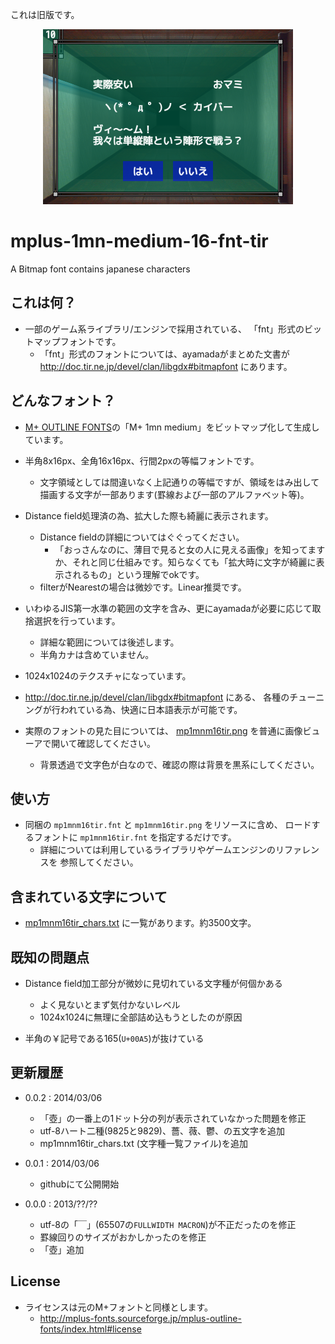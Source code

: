 これは旧版です。

<div align="center"><img src="https://github.com/ayamada/mplus-1mn-medium-16-fnt-tir/raw/master/olds/mp1mnm16tir/ss.png" /></div>


# mplus-1mn-medium-16-fnt-tir

A Bitmap font contains japanese characters


## これは何？

- 一部のゲーム系ライブラリ/エンジンで採用されている、
  「fnt」形式のビットマップフォントです。
    - 「fnt」形式のフォントについては、ayamadaがまとめた文書が
      http://doc.tir.ne.jp/devel/clan/libgdx#bitmapfont にあります。


## どんなフォント？

- [M+ OUTLINE FONTS](http://mplus-fonts.sourceforge.jp/mplus-outline-fonts/index.html)の「M+ 1mn medium」をビットマップ化して生成しています。

- 半角8x16px、全角16x16px、行間2pxの等幅フォントです。
    - 文字領域としては間違いなく上記通りの等幅ですが、領域をはみ出して
      描画する文字が一部あります(罫線および一部のアルファベット等)。

- Distance field処理済の為、拡大した際も綺麗に表示されます。
    - Distance fieldの詳細についてはぐぐってください。
        - 「おっさんなのに、薄目で見ると女の人に見える画像」を知ってますか、それと同じ仕組みです。知らなくても「拡大時に文字が綺麗に表示されるもの」という理解でokです。
    - filterがNearestの場合は微妙です。Linear推奨です。

- いわゆるJIS第一水準の範囲の文字を含み、更にayamadaが必要に応じて取捨選択を行っています。
    - 詳細な範囲については後述します。
    - 半角カナは含めていません。

- 1024x1024のテクスチャになっています。

- http://doc.tir.ne.jp/devel/clan/libgdx#bitmapfont にある、
  各種のチューニングが行われている為、快適に日本語表示が可能です。

- 実際のフォントの見た目については、
  [mp1mnm16tir.png](https://raw.github.com/ayamada/mplus-1mn-medium-16-fnt-tir/master/olds/mp1mnm16tir/mp1mnm16tir.png)
  を普通に画像ビューアで開いて確認してください。
    - 背景透過で文字色が白なので、確認の際は背景を黒系にしてください。


## 使い方

- 同梱の `mp1mnm16tir.fnt` と `mp1mnm16tir.png` をリソースに含め、
  ロードするフォントに `mp1mnm16tir.fnt` を指定するだけです。
    - 詳細については利用しているライブラリやゲームエンジンのリファレンスを
      参照してください。


## 含まれている文字について

- [mp1mnm16tir_chars.txt](https://raw.github.com/ayamada/mplus-1mn-medium-16-fnt-tir/master/olds/mp1mnm16tir/mp1mnm16tir_chars.txt) に一覧があります。約3500文字。


## 既知の問題点

- Distance field加工部分が微妙に見切れている文字種が何個かある
    - よく見ないとまず気付かないレベル
    - 1024x1024に無理に全部詰め込もうとしたのが原因

- 半角の￥記号である165(`U+00A5`)が抜けている


## 更新履歴

- 0.0.2 : 2014/03/06
    - 「壺」の一番上の1ドット分の列が表示されていなかった問題を修正
    - utf-8ハート二種(9825と9829)、薔、薇、鬱、の五文字を追加
    - mp1mnm16tir_chars.txt (文字種一覧ファイル)を追加

- 0.0.1 : 2014/03/06
    - githubにて公開開始

- 0.0.0 : 2013/??/??
    - utf-8の「￣」(65507の`FULLWIDTH MACRON`)が不正だったのを修正
    - 罫線回りのサイズがおかしかったのを修正
    - 「壺」追加


## License

- ライセンスは元のM+フォントと同様とします。
    - http://mplus-fonts.sourceforge.jp/mplus-outline-fonts/index.html#license




